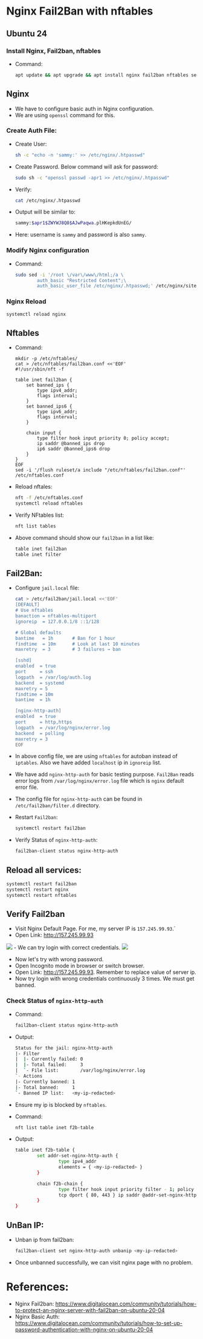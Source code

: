 # Nginx Fail2Ban with nftables

## Ubuntu 24
### Install Nginx, Fail2ban, nftables
- Command:
    ```sh
    apt update && apt upgrade && apt install nginx fail2ban nftables sed -y
    ```
## Nginx
- We have to configure basic auth in Nginx configuration.
- We are using `openssl` command for this.

### Create Auth File:
- Create User:
    ```sh
    sh -c "echo -n 'sammy:' >> /etc/nginx/.htpasswd"
    ```
- Create Password. Below command will ask for password:
    ```sh
    sudo sh -c "openssl passwd -apr1 >> /etc/nginx/.htpasswd"
    ```

- Verify:
    ```sh
    cat /etc/nginx/.htpasswd
    ```
- Output will be similar to:
    ```sh
    sammy:$apr1$ZWYWJ8Q8$AJwPaqwa.plHKepkdUnEG/
    ```
- Here: username is `sammy` and password is also `sammy`.

### Modify Nginx configuration
- Command:
    ```sh
    sudo sed -i '/root \/var\/www\/html;/a \
            auth_basic "Restricted Content";\
            auth_basic_user_file /etc/nginx/.htpasswd;' /etc/nginx/sites-enabled/default
    ```

### Nginx Reload
```sh
systemctl reload nginx
```

## Nftables
- Command:
    ```
    mkdir -p /etc/nftables/
    cat > /etc/nftables/fail2ban.conf <<'EOF'
    #!/usr/sbin/nft -f

    table inet fail2ban {
        set banned_ips {
            type ipv4_addr;
            flags interval;
        }
        set banned_ips6 {
            type ipv6_addr;
            flags interval;
        }

        chain input {
            type filter hook input priority 0; policy accept;
            ip saddr @banned_ips drop
            ip6 saddr @banned_ips6 drop
        }
    }
    EOF
    sed -i '/flush ruleset/a include "/etc/nftables/fail2ban.conf"' /etc/nftables.conf
    ```

- Reload nftales:
    ```sh
    nft -f /etc/nftables.conf
    systemctl reload nftables
    ```

- Verify NFtables list:
    ```sh
    nft list tables
    ```

- Above command should show our `fail2ban` in a list like:
    ```sh
    table inet fail2ban
    table inet filter
    ```

## Fail2Ban:
- Configure `jail.local` file:
    ```sh
    cat > /etc/fail2ban/jail.local <<'EOF'
    [DEFAULT]
    # Use nftables
    banaction = nftables-multiport
    ignoreip  = 127.0.0.1/8 ::1/128

    # Global defaults
    bantime   = 1h       # Ban for 1 hour
    findtime  = 10m      # Look at last 10 minutes
    maxretry  = 3        # 3 failures → ban

    [sshd]
    enabled  = true
    port     = ssh
    logpath  = /var/log/auth.log
    backend  = systemd
    maxretry = 5
    findtime = 10m
    bantime  = 1h

    [nginx-http-auth]
    enabled  = true
    port     = http,https
    logpath  = /var/log/nginx/error.log
    backend  = polling
    maxretry = 3
    EOF
    ```

- In above config file, we are using `nftables` for autoban instead of `iptables`. Also we have added `localhost` ip in `ignoreip` list.
- We have add `nginx-http-auth` for basic testing purpose. `Fail2Ban` reads error logs from `/var/log/nginx/error.log` file which is `nginx` default error file.
- The config file for `nginx-http-auth` can be found in `/etc/fail2ban/filter.d` directory.

- Restart `Fail2ban`:
    ```sh
    systemctl restart fail2ban
    ```

- Verify Status of `nginx-http-auth`:
    ```sh
    fail2ban-client status nginx-http-auth
    ```

## Reload all services:
```sh
systemctl restart fail2ban
systemctl restart nginx
systemctl restart nftables
```

## Verify Fail2ban
- Visit Nginx Default Page. For me, my server IP is `157.245.99.93`.`
- Open Link: http://157.245.99.93
 <img src="./assets/nginx-basic-auth.png">
- We can try login with correct credentials.
 <img src="./assets/nginx-default-page.png">

- Now let's try with wrong password.
- Open Incognito mode in browser or switch browser.
- Open Link: http://157.245.99.93. Remember to replace value of server ip.
- Now try login with wrong credentials continuously 3 times. We must get banned.

### Check Status of `nginx-http-auth`
- Command:
    ```sh
    fail2ban-client status nginx-http-auth
    ```
- Output:
    ```sh
    Status for the jail: nginx-http-auth
    |- Filter
    |  |- Currently failed: 0
    |  |- Total failed:     3
    |  `- File list:        /var/log/nginx/error.log
    `- Actions
    |- Currently banned: 1
    |- Total banned:     1
    `- Banned IP list:   <my-ip-redacted>
    ```

- Ensure my ip is blocked by `nftables`.
- Command:
    ```sh
    nft list table inet f2b-table
    ```
- Output:
    ```sh
    table inet f2b-table {
            set addr-set-nginx-http-auth {
                    type ipv4_addr
                    elements = { <my-ip-redacted> }
            }

            chain f2b-chain {
                    type filter hook input priority filter - 1; policy accept;
                    tcp dport { 80, 443 } ip saddr @addr-set-nginx-http-auth reject with icmp port-unreachable
            }
    }
    ```

## UnBan IP:
- Unban ip from fail2ban:
    ```sh
    fail2ban-client set nginx-http-auth unbanip <my-ip-redacted>
    ```
- Once unbanned successfully, we can visit nginx page with no problem.


# References:
- Nginx Fail2ban: https://www.digitalocean.com/community/tutorials/how-to-protect-an-nginx-server-with-fail2ban-on-ubuntu-20-04
- Nginx Basic Auth: https://www.digitalocean.com/community/tutorials/how-to-set-up-password-authentication-with-nginx-on-ubuntu-20-04